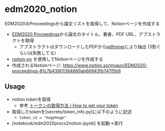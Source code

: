 # edm2020_notion

EDM2020のProceedingsから論文リストを取得して、Notionページを作成する

- [EDM2020 Proceedings](https://educationaldatamining.org/edm2020/proceedings/)から論文のタイトル、著者、PDF URL、アブストラクトを取得
  - アブストラクトはダウンロードしたPDFから[pdfminer](https://www.unixuser.org/~euske/python/pdfminer/)により抽出 (3割ぐらいは失敗してる)
- [notion-py](https://github.com/jamalex/notion-py) を使用してNotionページを作成する
- 作成されるNotionページ: https://www.notion.so/myaun/EDM2020-proceedings-81c7b43901384889ab66943fb747f5b8

## Usage

- notion tokenを取得
  - 参考 [トークンの取得方法 / How to get your token](https://www.notion.so/How-to-get-your-token-d7a3421b851f406380fb9ff429cd5d47)
- 取得したtokenを[secrets/token_info.py]に以下のように記述
  - ```token_v2 = "hogehoge" ```
- [notebook/edm2020procs2notion.ipynb] を起動->実行